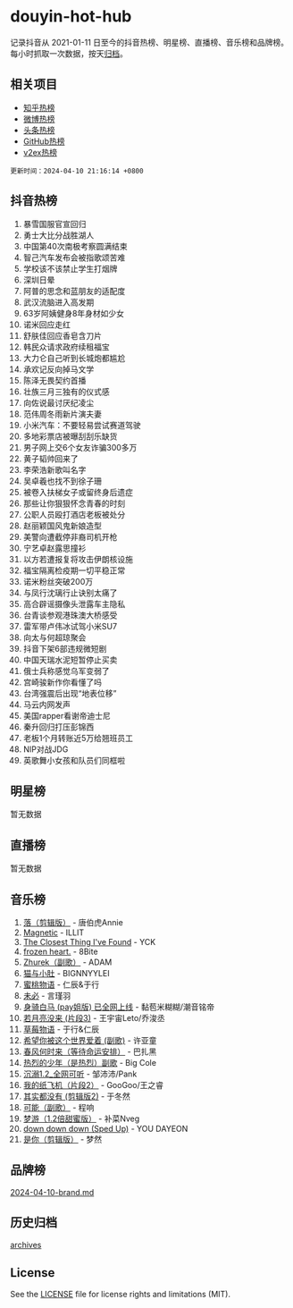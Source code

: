 # douyin-hot-hub

记录抖音从 2021-01-11 日至今的抖音热榜、明星榜、直播榜、音乐榜和品牌榜。每小时抓取一次数据，按天[归档](archives)。

## 相关项目

- [知乎热榜](https://github.com/lonnyzhang423/zhihu-hot-hub)
- [微博热榜](https://github.com/lonnyzhang423/weibo-hot-hub)
- [头条热榜](https://github.com/lonnyzhang423/toutiao-hot-hub)
- [GitHub热榜](https://github.com/lonnyzhang423/github-hot-hub)
- [v2ex热榜](https://github.com/lonnyzhang423/v2ex-hot-hub)


`更新时间：2024-04-10 21:16:14 +0800`

## 抖音热榜

1. 暴雪国服官宣回归
1. 勇士大比分战胜湖人
1. 中国第40次南极考察圆满结束
1. 智己汽车发布会被指歌颂苦难
1. 学校该不该禁止学生打烟牌
1. 深圳日晕
1. 阿普的思念和蓝朋友的适配度
1. 武汉流脑进入高发期
1. 63岁阿姨健身8年身材如少女
1. 诺米回应走红
1. 舒肤佳回应香皂含刀片
1. 韩民众请求政府续租福宝
1. 大力仑自己听到长城炮都尴尬
1. 承欢记反向掉马文学
1. 陈泽无畏契约首播
1. 壮族三月三独有的仪式感
1. 向佐说最讨厌纪凌尘
1. 范伟周冬雨新片演夫妻
1. 小米汽车：不要轻易尝试赛道驾驶
1. 多地彩票店被曝刮刮乐缺货
1. 男子网上交6个女友诈骗300多万
1. 黄子韬帅回来了
1. 李荣浩新歌叫名字
1. 吴卓羲也找不到徐子珊
1. 被卷入扶梯女子或留终身后遗症
1. 那些让你狠狠怀念青春的时刻
1. 公职人员殴打酒店老板被处分
1. 赵丽颖国风鬼新娘造型
1. 美警向遭截停非裔司机开枪
1. 宁艺卓赵露思撞衫
1. 以方若遭报复将攻击伊朗核设施
1. 福宝隔离检疫期一切平稳正常
1. 诺米粉丝突破200万
1. 与凤行沈璃行止诀别太痛了
1. 高合辟谣摄像头泄露车主隐私
1. 台青谈参观港珠澳大桥感受
1. 雷军带卢伟冰试驾小米SU7
1. 向太与何超琼聚会
1. 抖音下架6部违规微短剧
1. 中国天瑞水泥短暂停止买卖
1. 俄士兵称感觉乌军变弱了
1. 宫崎骏新作你看懂了吗
1. 台湾强震后出现“地表位移”
1. 马云内网发声
1. 美国rapper看谢帝迪士尼
1. 秦升回归打压彭锦西
1. 老板1个月转账近5万给翘班员工
1. NIP对战JDG
1. 英歌舞小女孩和队员们同框啦

## 明星榜

暂无数据

## 直播榜

暂无数据

## 音乐榜

1. [落（剪辑版）](https://sf3-cdn-tos.douyinstatic.com/obj/tos-cn-ve-2774/o0h6HvN1BBbli9LtU3i5fQIleBQMF5Cg4TZmmC) - 唐伯虎Annie
1. [Magnetic](https://sf3-cdn-tos.douyinstatic.com/obj/tos-cn-ve-2774/oAQCYdBNZfLACGDmVFAsfAtpy32tqErgQ3XgBN) - ILLIT
1. [The Closest Thing I've Found](https://sf5-hl-cdn-tos.douyinstatic.com/obj/tos-cn-ve-2774/514ab5d9146f4d2ca454b7adff8e5e4d) - YCK
1. [frozen heart.](https://sf5-hl-cdn-tos.douyinstatic.com/obj/tos-cn-ve-2774/oIIWJfyjIACZA9zQMtnJ6hQQhFC4vhCupoRBsO) - 8Bite
1. [Zhurek（副歌）](https://sf5-hl-cdn-tos.douyinstatic.com/obj/tos-cn-ve-2774/ooQm8FBZQDlf0btEYgVpCcSCQfrdJGBEKZYBGS) - ADAM
1. [猫与小肚](https://sf5-hl-cdn-tos.douyinstatic.com/obj/tos-cn-ve-2774/osZeoClMECgK8DYl6VebABgbchEtPYQjZEnRtd) - BIGNNYYLEI
1. [蜜桃物语](https://sf5-hl-cdn-tos.douyinstatic.com/obj/tos-cn-ve-2774/oIhOSCZtIACtYU4XQkngiW9kCBfVD1Fz9IYeqL) - 仁辰&于行
1. [未必](https://sf5-hl-cdn-tos.douyinstatic.com/obj/tos-cn-ve-2774/ogntQMFnKQDZUgTCYuJgfLEtleYZZFxBQqhhFB) - 言瑾羽
1. [身骑白马 (pay姐版) 已全网上线](https://sf5-hl-cdn-tos.douyinstatic.com/obj/tos-cn-ve-2774/oQLO5ZgLsFkaDhdIIveF2zUCgfweY0gWaH4AQG) - 黏苞米糊糊/潮音铭帝
1. [若月亮没来 (片段3)](https://sf27-cdn-tos.douyinstatic.com/obj/tos-cn-ve-2774/okfyEUsGW1B1ovJi5JiN9IjvAT2lMwA054GoEB) - 王宇宙Leto/乔浚丞
1. [草莓物语](https://sf3-cdn-tos.douyinstatic.com/obj/tos-cn-ve-2774/okynhJ7jEAIIZBfsLgYMEI8QC3WbQNN66RKzhT) - 于行&仁辰
1. [希望你被这个世界爱着 (副歌)](https://sf5-hl-cdn-tos.douyinstatic.com/obj/tos-cn-ve-2774/oUHCmWQfZlE3QQBKBeD8rCFLpJzPgCpImhsxMt) - 许亚童
1. [春风何时来（等待命运安排）](https://sf3-cdn-tos.douyinstatic.com/obj/tos-cn-ve-2774/oICBNbD3gelMfB4WgiD1KI2jQtXZE2FgHLwtsl) - 巴扎黑
1. [热烈的少年（是热烈）副歌](https://sf3-cdn-tos.douyinstatic.com/obj/tos-cn-ve-2774/owVNI0CLDAUMtSz6TEYvfFBFL4UDFFhLfgK8fa) - Big Cole
1. [沉溺1.2_全网可听](https://sf6-cdn-tos.douyinstatic.com/obj/tos-cn-ve-2774/ok2QoiBqsWAX9McZmWiI9gAB0EzwD4Xj6yfmtH) - 邹沛沛/Pank
1. [我的纸飞机（片段2）](https://sf5-hl-cdn-tos.douyinstatic.com/obj/tos-cn-ve-2774/oM2ZrKcg2CD5AeRB2gkeXOFB1IxAGJdZPazYHf) - GooGoo/王之睿
1. [其实都没有 (剪辑版2)](https://sf5-hl-cdn-tos.douyinstatic.com/obj/tos-cn-ve-2774/oEBNQenHZtBhxYjGgUDQk0BCHTigQafgFlbQ7k) - 于冬然
1. [可能（副歌）](https://sf5-hl-cdn-tos.douyinstatic.com/obj/tos-cn-ve-2774/cde1731888894259b333569393c2fb51) - 程响
1. [梦游（1.2倍甜蜜版）](https://sf5-hl-cdn-tos.douyinstatic.com/obj/tos-cn-ve-2774/o4gyAUm8hwufoEABmwVIiQtHsFuGzAEEWtNMzo) - 补菜Nveg
1. [down down down (Sped Up)](https://sf5-hl-cdn-tos.douyinstatic.com/obj/tos-cn-ve-2774/ow80iABiXIO9DsFwK6WeZKMaJRi3BPJAotDy8m) - YOU DAYEON
1. [是你（剪辑版）](https://sf3-cdn-tos.douyinstatic.com/obj/tos-cn-ve-2774/46019dae783c4c969944217fe1cfafc4) - 梦然

## 品牌榜

[2024-04-10-brand.md](archives/2024-04-10-brand.md)

## 历史归档

[archives](archives)

## License

See the [LICENSE](LICENSE) file for license rights and limitations (MIT).
